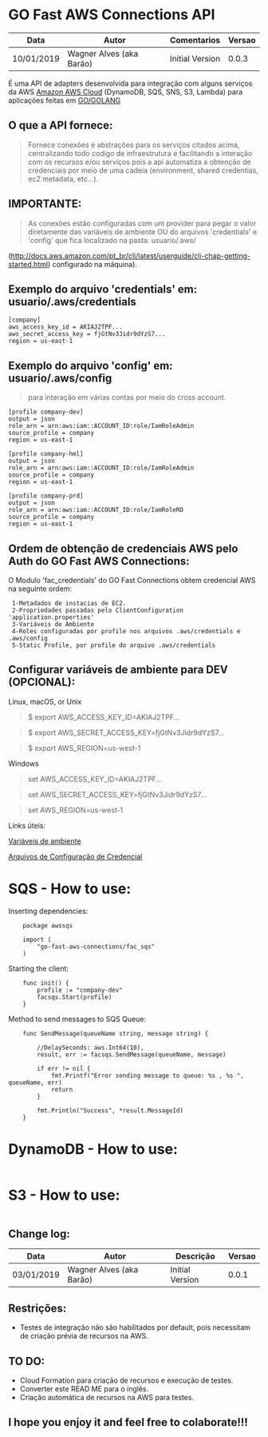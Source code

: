 # GO Fast AWS Connections API
| Data | Autor | Comentarios | Versao |
| --- | --- | --- | --- |
| 10/01/2019 | Wagner Alves (aka Barão) | Initial Version | 0.0.3 |

É uma API de adapters desenvolvida para integração com alguns serviços da AWS [Amazon AWS Cloud](https://aws.amazon.com) (DynamoDB, SQS, SNS, S3, Lambda) para aplicações feitas em [GO/GOLANG](https://golang.org/)

## O que a API fornece:

> Fornece conexões e abstrações para os serviços citados acima, centralizando todo codigo de infraestrutura e facilitando a interação com os recursos e/ou serviços pois a api automatiza a obtenção de credenciais por meio de uma cadeia (environment, shared credentias, ec2 metadata, etc...).

## IMPORTANTE:

> As conexões estão configuradas com um provider para pegar o valor diretamente das variáveis de ambiente OU do arquivos 'credentials' e 'config' que fica localizado na pasta: usuario/.aws/

(http://docs.aws.amazon.com/pt_br/cli/latest/userguide/cli-chap-getting-started.html) configurado na máquina).

## Exemplo do arquivo 'credentials' em: usuario/.aws/credentials

```
[company]
aws_access_key_id = AKIAJ2TPF...
aws_secret_access_key = fjGtNv3Jidr9dYzS7...
region = us-east-1

```

## Exemplo do arquivo 'config' em: usuario/.aws/config
> para interação em várias contas por meio do cross account.

```
[profile company-dev]
output = json
role_arn = arn:aws:iam::ACCOUNT_ID:role/IamRoleAdmin
source_profile = company
region = us-east-1

[profile company-hml]
output = json
role_arn = arn:aws:iam::ACCOUNT_ID:role/IamRoleAdmin
source_profile = company
region = us-east-1

[profile company-prd]
output = json
role_arn = arn:aws:iam::ACCOUNT_ID:role/IamRoleRO
source_profile = company
region = us-east-1

```
## Ordem de obtenção de credenciais AWS pelo Auth do GO Fast AWS Connections:

 O Modulo 'fac_credentials' do GO Fast Connections obtem credencial AWS na seguinte ordem:

```
 1-Metadados de instacias de EC2.
 2-Propriedades passadas pelo ClientConfiguration 'application.properties'
 3-Variáveis de Ambiente
 4-Roles configuradas por profile nos arquivos .aws/credentials e .aws/config
 5-Static Profile, por profile do arquivo .aws/credentials

```

## Configurar variáveis de ambiente para DEV (OPCIONAL):

Linux, macOS, or Unix

> $ export AWS_ACCESS_KEY_ID=AKIAJ2TPF...

> $ export AWS_SECRET_ACCESS_KEY=fjGtNv3Jidr9dYzS7...

> $ export AWS_REGION=us-west-1

Windows

> set AWS_ACCESS_KEY_ID=AKIAJ2TPF...

> set AWS_SECRET_ACCESS_KEY=fjGtNv3Jidr9dYzS7...

> set AWS_REGION=us-west-1

Links úteis:

[Variáveis de ambiente](http://docs.aws.amazon.com/pt_br/cli/latest/userguide/cli-environment.html)

[Arquivos de Configuração de Credencial](http://docs.aws.amazon.com/pt_br/cli/latest/userguide/cli-config-files.html)


# SQS - How to use:

Inserting dependencies:
 
``` 
    package awssqs

    import (
        "go-fast-aws-connections/fac_sqs"
    )

```

Starting the client:

```
    func init() {
        profile := "company-dev"
        facsqs.Start(profile)
    }

```

Method to send messages to SQS Queue:

```
    func SendMessage(queueName string, message string) {

        //DelaySeconds: aws.Int64(10),
        result, err := facsqs.SendMessage(queueName, message)

        if err != nil {
            fmt.Printf("Error sending message to queue: %s , %s ", queueName, err)
            return
        }

        fmt.Println("Success", *result.MessageId)
    }

```

# DynamoDB - How to use:
```

```
# S3 - How to use:
```

```

## Change log:

| Data | Autor | Descrição | Versao |
| --- | --- | --- | --- |
| 03/01/2019 | Wagner Alves (aka Barão) | Initial Version | 0.0.1 | 

## Restrições:

- Testes de integração não são habilitados por default, pois necessitam de criação prévia de recursos na AWS.

## TO DO:

- Cloud Formation para criação de recursos e execução de testes.
- Converter este READ ME para o inglẽs.
- Criação automática de recursos na AWS para testes.

## I hope you enjoy it and feel free to colaborate!!!
